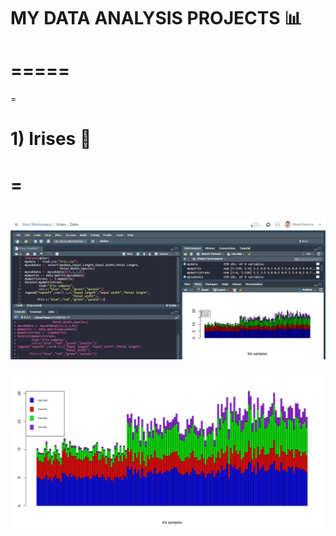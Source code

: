 MY DATA ANALYSIS PROJECTS 📊
============================
=====
===
=
# 1) Irises 🌸
=
=
![Image 1](https://github.com/cerovina/Irises-Graph/blob/main/IrisScreenshot.png?raw=true)
=
![Image2](https://github.com/cerovina/Irises-Graph/blob/main/IrisesGraph.png?raw=true)
